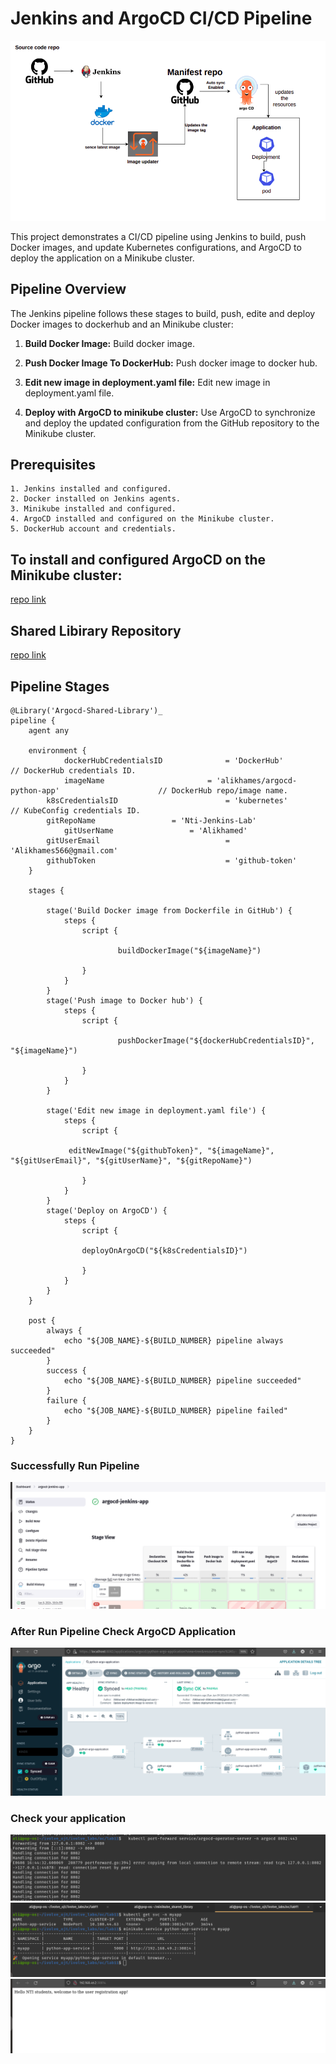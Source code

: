 # Jenkins and ArgoCD CI/CD Pipeline

![](https://github.com/AliKhamed/Nti-Jenkins-Lab/blob/main/screenshots/CICD-pipeline-using-Argo-CD-Image-Updater-and-Jenkins.png)

This project demonstrates a CI/CD pipeline using Jenkins to build, push Docker images, and update Kubernetes configurations, and ArgoCD to deploy the application on a Minikube cluster.


## Pipeline Overview

The Jenkins pipeline follows these stages to build, push, edite and deploy Docker images to dockerhub and an Minikube cluster:

1. **Build Docker Image:** Build docker image.

2. **Push Docker Image To DockerHub:** Push docker image to docker hub.

3. **Edit new image in deployment.yaml file:** Edit new image in deployment.yaml file.
   
4. **Deploy with ArgoCD to minikube cluster:** Use ArgoCD to synchronize and deploy the updated configuration from the GitHub repository to the Minikube cluster.

## Prerequisites

    1. Jenkins installed and configured.
    2. Docker installed on Jenkins agents.
    3. Minikube installed and configured.
    4. ArgoCD installed and configured on the Minikube cluster.
    5. DockerHub account and credentials.

## To install and configured ArgoCD on the Minikube cluster:
[repo link](https://github.com/AliKhamed/ivolve_labs/tree/main/oc/lab11)

## Shared Libirary Repository
[repo link](https://github.com/AliKhamed/minikube_shared_library/tree/main)


## Pipeline Stages
```
@Library('Argocd-Shared-Library')_
pipeline {
    agent any
    
    environment {
            dockerHubCredentialsID	            = 'DockerHub'  		    			      // DockerHub credentials ID.
            imageName   		            = 'alikhames/argocd-python-app'     			     // DockerHub repo/image name.
	    k8sCredentialsID	                    = 'kubernetes'	    				     // KubeConfig credentials ID.   
	    gitRepoName 			    = 'Nti-Jenkins-Lab'
            gitUserName 			    = 'Alikhamed'
	    gitUserEmail                            = 'Alikhames566@gmail.com'
	    githubToken                             = 'github-token'
    }
    
    stages {       
       
        stage('Build Docker image from Dockerfile in GitHub') {
            steps {
                script {
                 	
                 		buildDockerImage("${imageName}")
                      
                }
            }
        }
        stage('Push image to Docker hub') {
            steps {
                script {
                 	
                 		pushDockerImage("${dockerHubCredentialsID}", "${imageName}")
                      
                }
            }
        }

        stage('Edit new image in deployment.yaml file') {
            steps {
                script { 
                	
			 editNewImage("${githubToken}", "${imageName}", "${gitUserEmail}", "${gitUserName}", "${gitRepoName}")
			
                }
            }
        }
        stage('Deploy on ArgoCD') {
            steps {
                script { 
                	
				deployOnArgoCD("${k8sCredentialsID}")
                    
                }
            }
        }
    }

    post {
        always {
            echo "${JOB_NAME}-${BUILD_NUMBER} pipeline always succeeded"
        }
        success {
            echo "${JOB_NAME}-${BUILD_NUMBER} pipeline succeeded"
        }
        failure {
            echo "${JOB_NAME}-${BUILD_NUMBER} pipeline failed"
        }
    }
}
```

### Successfully Run Pipeline
![](https://github.com/AliKhamed/Nti-Jenkins-Lab/blob/main/screenshots/jenkins1.png)



### After Run Pipeline Check ArgoCD Application
![](https://github.com/AliKhamed/Nti-Jenkins-Lab/blob/main/screenshots/argocd1.png)


### Check your application
![](https://github.com/AliKhamed/Nti-Jenkins-Lab/blob/main/screenshots/portforward.png)
![](https://github.com/AliKhamed/Nti-Jenkins-Lab/blob/main/screenshots/app2.png)
![](https://github.com/AliKhamed/Nti-Jenkins-Lab/blob/main/screenshots/app1.png)


